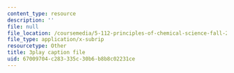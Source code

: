 ```yaml
---
content_type: resource
description: ''
file: null
file_location: /coursemedia/5-112-principles-of-chemical-science-fall-2005/67009704c283335c30b6b8b8c02231ce_hjFnG8m6mCc.srt
file_type: application/x-subrip
resourcetype: Other
title: 3play caption file
uid: 67009704-c283-335c-30b6-b8b8c02231ce
---
```

